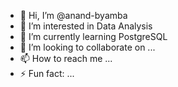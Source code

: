 - 👋 Hi, I’m @anand-byamba
- 👀 I’m interested in Data Analysis
- 🌱 I’m currently learning PostgreSQL
- 💞️ I’m looking to collaborate on ...
- 📫 How to reach me ...
- ⚡ Fun fact: ...

<!---
anand-byamba/anand-byamba is a ✨ special ✨ repository because its `README.md` (this file) appears on your GitHub profile.
You can click the Preview link to take a look at your changes.
--->
